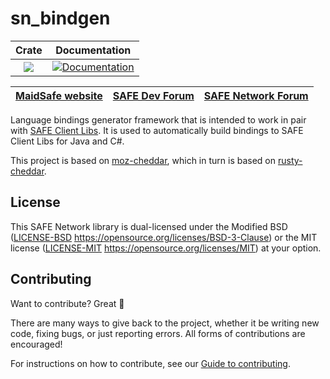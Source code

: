 # sn_bindgen

|Crate|Documentation|
|:---:|:-----------:|
|[![](http://meritbadge.herokuapp.com/sn_bindgen)](https://crates.io/crates/sn_bindgen)|[![Documentation](https://docs.rs/sn_bindgen/badge.svg)](https://docs.rs/sn_bindgen)|

| [MaidSafe website](https://maidsafe.net) | [SAFE Dev Forum](https://forum.safedev.org) | [SAFE Network Forum](https://safenetforum.org) |
|:----------------------------------------:|:-------------------------------------------:|:----------------------------------------------:|

Language bindings generator framework that is intended to work in pair with [SAFE Client Libs](https://github.com/maidsafe/safe_client_libs).
It is used to automatically build bindings to SAFE Client Libs for Java and C#.

This project is based on [moz-cheddar](https://github.com/mozilla/moz-cheddar), which in turn is based on [rusty-cheddar](https://github.com/Sean1708/rusty-cheddar).

## License

This SAFE Network library is dual-licensed under the Modified BSD ([LICENSE-BSD](LICENSE-BSD) https://opensource.org/licenses/BSD-3-Clause) or the MIT license ([LICENSE-MIT](LICENSE-MIT) https://opensource.org/licenses/MIT) at your option.

## Contributing

Want to contribute? Great :tada:

There are many ways to give back to the project, whether it be writing new code, fixing bugs, or just reporting errors. All forms of contributions are encouraged!

For instructions on how to contribute, see our [Guide to contributing](https://github.com/maidsafe/QA/blob/master/CONTRIBUTING.md).
